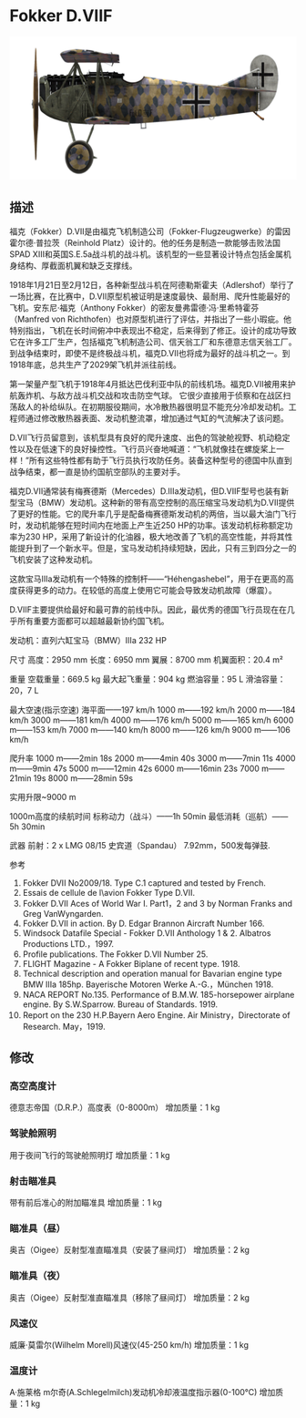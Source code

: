 # Fokker D.VIIF

![fokkerd7f](../images/fokkerd7f.png)

## 描述

福克（Fokker）D.VII是由福克飞机制造公司（Fokker-Flugzeugwerke）的雷因霍尔德·普拉茨（Reinhold Platz）设计的。他的任务是制造一款能够击败法国SPAD XIII和英国S.E.5a战斗机的战斗机。该机型的一些显著设计特点包括金属机身结构、厚截面机翼和缺乏支撑线。 

1918年1月21日至2月12日，各种新型战斗机在阿德勒斯霍夫（Adlershof）举行了一场比赛，在比赛中，D.VII原型机被证明是速度最快、最耐用、爬升性能最好的飞机。安东尼·福克（Anthony Fokker）的密友曼弗雷德·冯·里希特霍芬（Manfred von Richthofen）也对原型机进行了评估，并指出了一些小瑕疵。他特别指出，飞机在长时间俯冲中表现出不稳定，后来得到了修正。设计的成功导致它在许多工厂生产，包括福克飞机制造公司、信天翁工厂和东德意志信天翁工厂。到战争结束时，即使不是终极战斗机，福克D.VII也将成为最好的战斗机之一。到1918年底，总共生产了2029架飞机并派往前线。 

第一架量产型飞机于1918年4月抵达巴伐利亚中队的前线机场。福克D.VII被用来护航轰炸机、与敌方战斗机交战和攻击防空气球。 它很少直接用于侦察和在战区扫荡敌人的补给纵队。在初期服役期间，水冷散热器很明显不能充分冷却发动机。工程师通过修改散热器表面、发动机整流罩，增加通过气缸的气流解决了该问题。 

D.VII飞行员留意到，该机型具有良好的爬升速度、出色的驾驶舱视野、机动稳定性以及在低速下的良好操控性。飞行员兴奋地喊道：“飞机就像挂在螺旋桨上一样！”所有这些特性都有助于飞行员执行攻防任务。装备这种型号的德国中队直到战争结束，都一直是协约国航空部队的主要对手。

福克D.VII通常装有梅赛德斯（Mercedes）D.IIIa发动机，但D.VIIF型号也装有新型宝马（BMW）发动机。这种新的带有高空控制的高压缩宝马发动机为D.VII提供了更好的性能。它的爬升率几乎是配备梅赛德斯发动机的两倍，当以最大油门飞行时，发动机能够在短时间内在地面上产生近250 HP的功率。该发动机标称额定功率为230 HP，采用了新设计的化油器，极大地改善了飞机的高空性能，并将其性能提升到了一个新水平。但是，宝马发动机持续短缺，因此，只有三到四分之一的飞机安装了这种发动机。 

这款宝马IIIa发动机有一个特殊的控制杆——“Héhengashebel”，用于在更高的高度获得更多的动力。在较低的高度上使用它可能会导致发动机故障（爆震）。 

D.VIIF主要提供给最好和最可靠的前线中队。因此，最优秀的德国飞行员现在在几乎所有重要方面都可以超越最新协约国飞机。 


发动机：直列六缸宝马（BMW）IIIa 232 HP

尺寸
高度：2950 mm
长度：6950 mm
翼展：8700 mm
机翼面积：20.4 m²

重量
空载重量：669.5 kg
最大起飞重量：904 kg
燃油容量：95 L
滑油容量：20，7 L

最大空速(指示空速)
海平面——197 km/h
1000 m——192 km/h
2000 m——184 km/h
3000 m——181 km/h
4000 m——176 km/h
5000 m——165 km/h
6000 m——153 km/h
7000 m——140 km/h
8000 m——126 km/h
9000 m——106 km/h

爬升率
1000 m——2min 18s
2000 m——4min 40s
3000 m——7min 11s
4000 m——9min 47s
5000 m——12min 42s
6000 m——16min 23s
7000 m——21min 19s
8000 m——28min 59s

实用升限~9000 m

1000m高度的续航时间
标称动力（战斗）——1h 50min
最低消耗（巡航）——5h 30min

武器
前射：2 х LMG 08/15 史宾道（Spandau） 7.92mm，500发每弹鼓.

参考
1) Fokker DVII No2009/18. Type C.1 captured and tested by French.
2) Essais de cellule de l\avion Fokker Type D.VII.
3) Fokker D.VII Aces of World War I. Part1，2 and 3 by Norman Franks and Greg VanWyngarden.
4) Fokker D.VII in action. By D. Edgar Brannon Aircraft Number 166.
5) Windsock Datafile Special - Fokker D.VII Anthology 1 & 2. Albatros Productions LTD.，1997.
6) Profile publications. The Fokker D.VII Number 25.
7) FLIGHT Magazine - A Fokker Biplane of recent type. 1918.
8) Technical description and operation manual for Bavarian engine type BMW IIIa 185hp. Bayerische Motoren Werke A.-G.，München 1918.
9) NACA REPORT No.135. Performance of B.M.W. 185-horsepower airplane engine. By S.W.Sparrow. Bureau of Standards. 1919.
10) Report on the 230 H.P.Bayern Aero Engine. Air Ministry，Directorate of Research. May，1919.

## 修改


### 高空高度计

德意志帝国（D.R.P.）高度表（0-8000m）
增加质量：1 kg


### 驾驶舱照明

用于夜间飞行的驾驶舱照明灯
增加质量：1 kg


### 射击瞄准具

带有前后准心的附加瞄准具
增加质量：1 kg


### 瞄准具（昼）

奥吉（Oigee）反射型准直瞄准具（安装了昼间灯）
增加质量：2 kg


### 瞄准具（夜）

奥吉（Oigee）反射型准直瞄准具（移除了昼间灯）
增加质量：2 kg


### 风速仪

威廉·莫雷尔(Wilhelm Morell)风速仪(45-250 km/h)
增加质量：1 kg


### 温度计

A·施莱格 m尔奇(A.Schlegelmilch)发动机冷却液温度指示器(0-100℃)
增加质量：1 kg
